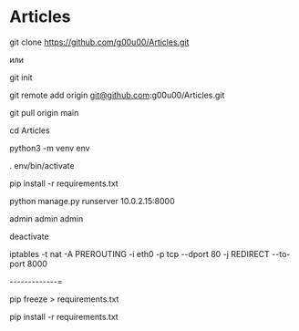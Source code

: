 # Articles

git clone https://github.com/g00u00/Articles.git

или

git init

git remote add origin git@github.com:g00u00/Articles.git

git pull origin main

cd Articles

python3 -m venv env

. env/bin/activate

pip install -r requirements.txt

python manage.py runserver 10.0.2.15:8000

admin admin admin

deactivate

iptables -t nat -A PREROUTING -i eth0 -p tcp --dport 80 -j REDIRECT --to-port 8000

-------------=

pip freeze > requirements.txt

pip install -r requirements.txt
